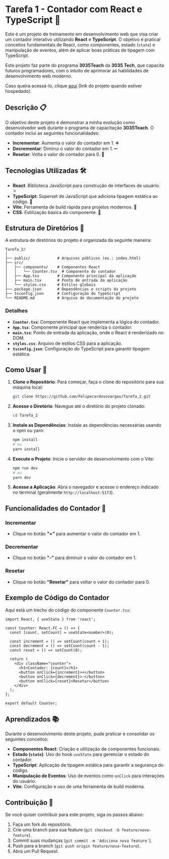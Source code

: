 # Tarefa 1 - Contador com React e TypeScript 🧮

Este é um projeto de treinamento em desenvolvimento web que visa criar um contador interativo utilizando **React** e **TypeScript**. O objetivo é praticar conceitos fundamentais de React, como componentes, estado (`state`) e manipulação de eventos, além de aplicar boas práticas de tipagem com TypeScript.

Este projeto faz parte do programa **3035Teach** da **3035 Tech**, que capacita futuros programadores, com o intuito de aprimorar as habilidades de desenvolvimento web moderno.

Caso queira acessá-lo, clique [aqui](#) (link do projeto quando estiver hospedado).

## Descrição 📋

O objetivo deste projeto é demonstrar a minha evolução como desenvolvedor web durante o programa de capacitação **3035Teach**. O contador inclui as seguintes funcionalidades:

- **Incrementar**: Aumenta o valor do contador em 1. ➕
- **Decrementar**: Diminui o valor do contador em 1. ➖
- **Resetar**: Volta o valor do contador para 0. 🔄

## Tecnologias Utilizadas 🛠️

- **React**: Biblioteca JavaScript para construção de interfaces de usuário. ⚛️
- **TypeScript**: Superset de JavaScript que adiciona tipagem estática ao código. 📜
- **Vite**: Ferramenta de build rápida para projetos modernos. 🚀
- **CSS**: Estilização básica do componente. 🎨

## Estrutura de Diretórios 📂

A estrutura de diretórios do projeto é organizada da seguinte maneira:

```
Tarefa_2/
│
├── public/            # Arquivos públicos (ex.: index.html)
├── src/
│   ├── components/    # Componentes React
│   │   └── Counter.tsx  # Componente do contador
│   ├── App.tsx        # Componente principal da aplicação
│   ├── main.tsx       # Ponto de entrada da aplicação
│   └── styles.css     # Estilos globais
├── package.json       # Dependências e scripts do projeto
├── tsconfig.json      # Configuração do TypeScript
└── README.md          # Arquivo de documentação do projeto
```

### Detalhes

- **`Counter.tsx`**: Componente React que implementa a lógica do contador.
- **`App.tsx`**: Componente principal que renderiza o contador.
- **`main.tsx`**: Ponto de entrada da aplicação, onde o React é renderizado no DOM.
- **`styles.css`**: Arquivo de estilos CSS para a aplicação.
- **`tsconfig.json`**: Configuração do TypeScript para garantir tipagem estática.

## Como Usar 🚀

1. **Clone o Repositório**:
   Para começar, faça o clone do repositório para sua máquina local:
   ```bash
   git clone https://github.com/Felipecardosovargas/Tarefa_2.git
   ```

2. **Acesse o Diretório**:
   Navegue até o diretório do projeto clonado:
   ```bash
   cd Tarefa_2
   ```

3. **Instale as Dependências**:
   Instale as dependências necessárias usando o npm ou yarn:
   ```bash
   npm install
   # ou
   yarn install
   ```

4. **Execute o Projeto**:
   Inicie o servidor de desenvolvimento com o Vite:
   ```bash
   npm run dev
   # ou
   yarn dev
   ```

5. **Acesse a Aplicação**:
   Abra o navegador e acesse o endereço indicado no terminal (geralmente `http://localhost:5173`).


## Funcionalidades do Contador 🎯

### Incrementar
- Clique no botão **"+"** para aumentar o valor do contador em 1.

### Decrementar
- Clique no botão **"-"** para diminuir o valor do contador em 1.

### Resetar
- Clique no botão **"Resetar"** para voltar o valor do contador para 0.


## Exemplo de Código do Contador

Aqui está um trecho do código do componente `Counter.tsx`:

```tsx
import React, { useState } from 'react';

const Counter: React.FC = () => {
  const [count, setCount] = useState<number>(0);

  const increment = () => setCount(count + 1);
  const decrement = () => setCount(count - 1);
  const reset = () => setCount(0);

  return (
    <div className="counter">
      <h1>Contador: {count}</h1>
      <button onClick={increment}>+</button>
      <button onClick={decrement}>-</button>
      <button onClick={reset}>Resetar</button>
    </div>
  );
};

export default Counter;
```


## Aprendizados 📚

Durante o desenvolvimento deste projeto, pude praticar e consolidar os seguintes conceitos:

- **Componentes React**: Criação e utilização de componentes funcionais.
- **Estado (`state`)**: Uso do hook `useState` para gerenciar o estado do contador.
- **TypeScript**: Aplicação de tipagem estática para garantir a segurança do código.
- **Manipulação de Eventos**: Uso de eventos como `onClick` para interações do usuário.
- **Vite**: Configuração e uso de uma ferramenta de build moderna.


## Contribuição 🤝

Se você quiser contribuir para este projeto, siga os passos abaixo:

1. Faça um fork do repositório.
2. Crie uma branch para sua feature (`git checkout -b feature/nova-feature`).
3. Commit suas mudanças (`git commit -m 'Adiciona nova feature'`).
4. Push para a branch (`git push origin feature/nova-feature`).
5. Abra um Pull Request.
